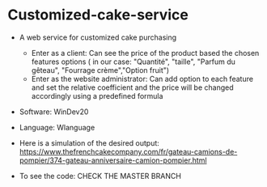 # Customized-cake-service
- A web service for customized cake purchasing 
  - Enter as a client: 
  Can see the price of the product based the chosen features options ( in our case: "Quantité", "taille", "Parfum du gêteau", "Fourrage crème","Option fruit")
  - Enter as the website administrator:
  Can add option to each feature and set the relative coefficient and the price will be changed accordingly using a predefined formula 
  
- Software: WinDev20 
- Language: Wlanguage

- Here is a simulation of the desired output: https://www.thefrenchcakecompany.com/fr/gateau-camions-de-pompier/374-gateau-anniversaire-camion-pompier.html

- To see the code: CHECK THE MASTER BRANCH 
